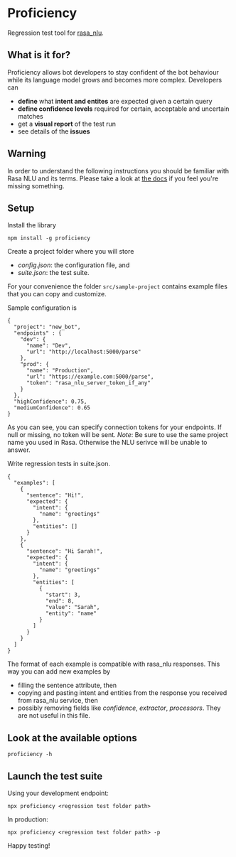 Proficiency
===========
Regression test tool for [rasa_nlu](https://rasa.com/docs/nlu/). 


What is it for?
---------------
Proficiency allows bot developers to stay confident of the bot behaviour while its language model grows and becomes
more complex. 
Developers can
 - **define** what **intent and entites** are expected given a certain query
 - **define confidence levels** required for certain, acceptable and uncertain matches
 - get a **visual report** of the test run
 - see details of the **issues**
 
Warning
-------
In order to understand the following instructions you should be familiar with Rasa NLU and its terms. 
Please take a look at [the docs](https://rasa.com/docs/nlu/) if you feel you're missing something.


Setup
------------
Install the library

```npm install -g proficiency```

Create a project folder where you will store 
 - _config.json_: the configuration file, and
 - _suite.json_: the test suite.
 
For your convenience the folder `src/sample-project` contains example files that you can copy and customize.

Sample configuration is 
```
{
  "project": "new_bot",
  "endpoints" : {
    "dev": {
      "name": "Dev",
      "url": "http://localhost:5000/parse"
    },
    "prod": {
      "name": "Production",
      "url": "https://example.com:5000/parse",
      "token": "rasa_nlu_server_token_if_any"
    }
  },
  "highConfidence": 0.75,
  "mediumConfidence": 0.65
}
```
As you can see, you can specify connection tokens for your endpoints. If null or missing, no token will be sent.
_Note_: Be sure to use the same project name you used in Rasa. 
Otherwise the NLU serivce will be unable to answer. 

Write regression tests in suite.json.
```
{
  "examples": [
    {
      "sentence": "Hi!",
      "expected": {
        "intent": {
          "name": "greetings"
        },
        "entities": []
      }
    },  
    {
      "sentence": "Hi Sarah!",
      "expected": {
        "intent": {
          "name": "greetings"
        },
        "entities": [
          {
            "start": 3,
            "end": 8,
            "value": "Sarah",
            "entity": "name"
          }
        ]
      }
    }
  ]
}
```
The format of each example is compatible with rasa_nlu responses. This way you can add new examples by  
 - filling the sentence attribute, then
 - copying and pasting intent and entities from the response you received from rasa_nlu service, then
 - possibly removing fields like _confidence_, _extractor_, _processors_. They are not useful in this file.
 
Look at the available options
-----------------------------
```
proficiency -h
``` 
 
Launch the test suite
---------------------
Using your development endpoint:
```         
npx proficiency <regression test folder path>
```
In production:            
```         
npx proficiency <regression test folder path> -p
```


Happy testing!
